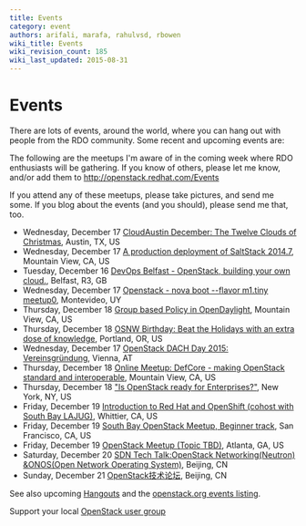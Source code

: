 ```yaml
---
title: Events
category: event
authors: arifali, marafa, rahulvsd, rbowen
wiki_title: Events
wiki_revision_count: 185
wiki_last_updated: 2015-08-31
---
```


# Events

There are lots of events, around the world, where you can hang out with people from the RDO community. Some recent and upcoming events are:

The following are the meetups I'm aware of in the coming week where RDO enthusiasts will be gathering. If you know of others, please let me know, and/or add them to <http://openstack.redhat.com/Events>

If you attend any of these meetups, please take pictures, and send me some. If you blog about the events (and you should), please send me that, too.

*   Wednesday, December 17 [CloudAustin December: The Twelve Clouds of Christmas](http://www.meetup.com/CloudAustin/events/212248062/), Austin, TX, US
*   Wednesday, December 17 [A production deployment of SaltStack 2014.7](http://www.meetup.com/SaltStack-user-group-Silicon-Valley/events/219088938/), Mountain View, CA, US
*   Tuesday, December 16 [DevOps Belfast - OpenStack, building your own cloud.](http://www.meetup.com/DevOps-Belfast/events/215956092/), Belfast, R3, GB
*   Wednesday, December 17 [Openstack - nova boot --flavor m1.tiny meetup0](http://www.meetup.com/DevOps-MVD/events/213384542/), Montevideo, UY
*   Thursday, December 18 [Group based Policy in OpenDaylight](http://www.meetup.com/OpenDaylight-Silicon-Valley/events/219221090/), Mountain View, CA, US
*   Thursday, December 18 [OSNW Birthday: Beat the Holidays with an extra dose of knowledge](http://www.meetup.com/OpenStack-Northwest/events/218941697/), Portland, OR, US
*   Wednesday, December 17 [OpenStack DACH Day 2015: Vereinsgründung](http://www.meetup.com/OpenStack-DACH/events/219016150/), Vienna, AT
*   Thursday, December 18 [Online Meetup: DefCore - making OpenStack standard and interoperable](http://www.meetup.com/Cloud-Online-Meetup/events/219190801/), Mountain View, CA, US
*   Thursday, December 18 ["Is OpenStack ready for Enterprises?"](http://www.meetup.com/OpenStack-for-Enterprises-NYC/events/218900712/), New York, NY, US
*   Friday, December 19 [Introduction to Red Hat and OpenShift (cohost with South Bay LAJUG)](http://www.meetup.com/Greater-Los-Angeles-Area-Red-Hat-User-Group-RHUG/events/217273042/), Whittier, CA, US
*   Friday, December 19 [South Bay OpenStack Meetup, Beginner track](http://www.meetup.com/openstack/events/218900735/), San Francisco, CA, US
*   Friday, December 19 [OpenStack Meetup (Topic TBD)](http://www.meetup.com/openstack-atlanta/events/218782182/), Atlanta, GA, US
*   Saturday, December 20 [SDN Tech Talk:OpenStack Networking(Neutron) &ONOS(Open Network Operating System)](http://www.meetup.com/sdneer/events/219249488/), Beijing, CN
*   Sunday, December 21 [OpenStack技术论坛](http://www.meetup.com/China-OpenStack-User-Group/events/219206776/), Beijing, CN

See also upcoming [Hangouts](Hangouts) and the [openstack.org events listing](http://www.openstack.org/community/events/).

Support your local [OpenStack user group](https://wiki.openstack.org/wiki/OpenStack_User_Groups)
